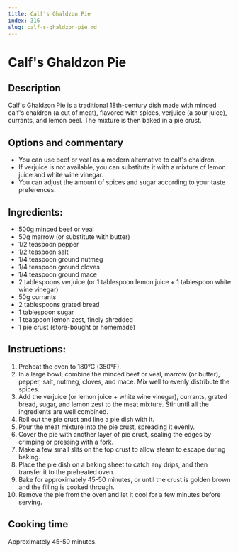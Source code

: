 ```yaml
---
title: Calf's Ghaldzon Pie
index: 316
slug: calf-s-ghaldzon-pie.md
---
```


# Calf's Ghaldzon Pie

## Description
Calf's Ghaldzon Pie is a traditional 18th-century dish made with minced calf's chaldron (a cut of meat), flavored with spices, verjuice (a sour juice), currants, and lemon peel. The mixture is then baked in a pie crust.

## Options and commentary
- You can use beef or veal as a modern alternative to calf's chaldron.
- If verjuice is not available, you can substitute it with a mixture of lemon juice and white wine vinegar.
- You can adjust the amount of spices and sugar according to your taste preferences.

## Ingredients:
- 500g minced beef or veal
- 50g marrow (or substitute with butter)
- 1/2 teaspoon pepper
- 1/2 teaspoon salt
- 1/4 teaspoon ground nutmeg
- 1/4 teaspoon ground cloves
- 1/4 teaspoon ground mace
- 2 tablespoons verjuice (or 1 tablespoon lemon juice + 1 tablespoon white wine vinegar)
- 50g currants
- 2 tablespoons grated bread
- 1 tablespoon sugar
- 1 teaspoon lemon zest, finely shredded
- 1 pie crust (store-bought or homemade)

## Instructions:
1. Preheat the oven to 180°C (350°F).
2. In a large bowl, combine the minced beef or veal, marrow (or butter), pepper, salt, nutmeg, cloves, and mace. Mix well to evenly distribute the spices.
3. Add the verjuice (or lemon juice + white wine vinegar), currants, grated bread, sugar, and lemon zest to the meat mixture. Stir until all the ingredients are well combined.
4. Roll out the pie crust and line a pie dish with it.
5. Pour the meat mixture into the pie crust, spreading it evenly.
6. Cover the pie with another layer of pie crust, sealing the edges by crimping or pressing with a fork.
7. Make a few small slits on the top crust to allow steam to escape during baking.
8. Place the pie dish on a baking sheet to catch any drips, and then transfer it to the preheated oven.
9. Bake for approximately 45-50 minutes, or until the crust is golden brown and the filling is cooked through.
10. Remove the pie from the oven and let it cool for a few minutes before serving.

## Cooking time
Approximately 45-50 minutes.